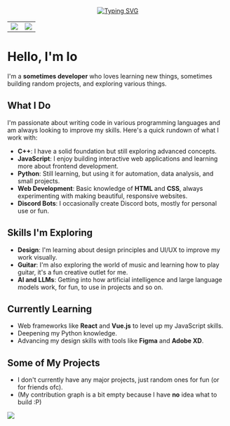 <p align="center">
  <a href="https://git.io/typing-svg"><img src="https://readme-typing-svg.herokuapp.com?font=Edu+VIC+WA+NT+Hand&size=15&letterSpacing=2px&pause=1000&color=6A0FBD&center=true&vCenter=true&random=true&width=435&lines=%22The+universe+is+not+obligated+to+make+sense+to+you.%22;%22We+are+made+of+star-stuff.%22;%22Science+is+the+poetry+of+reality.%22;%22Absence+of+evidence+is+not+evidence+of+absence.%22;%22Exploration+is+in+our+nature.%22;%22We+are+a+way+for+the+universe+to+know+itself.%22;%22Curiosity+is+the+essence+of+our+existence.%22;%22Mars+is+there%2C+waiting+to+be+reached.%22+;%22Time+is+an+illusion.%22;%22Look+up+at+the+stars%2C+not+down+at+your+feet.%22;%22Reality+is+stranger+than+fiction.%22+;%22The+cosmos+is+within+us.%22;%22Ad+astra+per+aspera.%22;%22Eppur+si+muove.%22" alt="Typing SVG" /></a>
<table>
  <tr>
    <td align="center" style="padding=0;width=50%;">
      <img src="https://github-readme-stats.vercel.app/api/?username=IoDevl&title_color=4F8CC9&text_color=9f9f9f&show_icons=true&bg_color=00000000&hide_border=true&icon_color=4F8CC9&hide_title=true&count_private=true" />
    </td>
    <td align="center" style="padding=0;width=50%;">
      <img src="https://github-readme-stats.vercel.app/api/top-langs/?username=IoDevl&title_color=4F8CC9&text_color=9f9f9f&layout=compact&show_icons=true&bg_color=00000000&hide_border=true&icon_color=00000000&count_private=true" />
    </td>
  </tr>
</table>
</p>

# Hello, I'm Io

I'm a **sometimes developer** who loves learning new things, sometimes building random projects, and exploring various things.

## What I Do

I'm passionate about writing code in various programming languages and am always looking to improve my skills. Here's a quick rundown of what I work with:

- **C++**: I have a solid foundation but still exploring advanced concepts.
- **JavaScript**: I enjoy building interactive web applications and learning more about frontend development.
- **Python**: Still learning, but using it for automation, data analysis, and small projects.
- **Web Development**: Basic knowledge of **HTML** and **CSS**, always experimenting with making beautiful, responsive websites.
- **Discord Bots**: I occasionally create Discord bots, mostly for personal use or fun.

## Skills I'm Exploring

- **Design**: I'm learning about design principles and UI/UX to improve my work visually.
- **Guitar**: I'm also exploring the world of music and learning how to play guitar, it's a fun creative outlet for me.
- **AI and LLMs**: Getting into how artificial intelligence and large language models work, for fun, to use in projects and so on.

## Currently Learning

- Web frameworks like **React** and **Vue.js** to level up my JavaScript skills.
- Deepening my Python knowledge.
- Advancing my design skills with tools like **Figma** and **Adobe XD**.

## Some of My Projects

- I don't currently have any major projects, just random ones for fun (or for friends ofc).
- (My contribution graph is a bit empty because I have **no** idea what to build :P)

<p>
  <img src="https://github-readme-activity-graph.vercel.app/graph?username=IoDevl&theme=github-compact">
</p>
